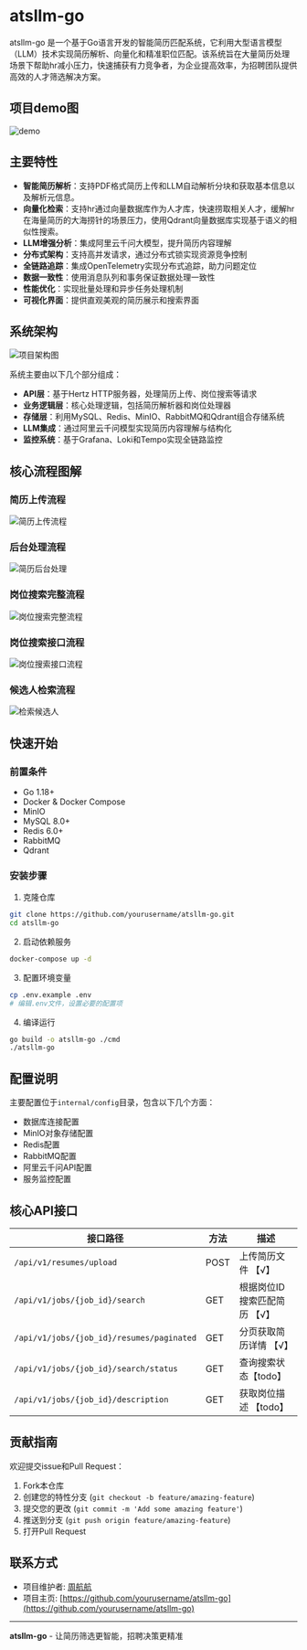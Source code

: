 # atsllm-go

atsllm-go 是一个基于Go语言开发的智能简历匹配系统，它利用大型语言模型（LLM）技术实现简历解析、向量化和精准职位匹配。该系统旨在大量简历处理场景下帮助hr减小压力，快速捕获有力竞争者，为企业提高效率，为招聘团队提供高效的人才筛选解决方案。

## 项目demo图
![demo](demo.png)

## 主要特性

- **智能简历解析**：支持PDF格式简历上传和LLM自动解析分块和获取基本信息以及解析元信息。
- **向量化检索**：支持hr通过向量数据库作为人才库，快速捞取相关人才，缓解hr在海量简历的大海捞针的场景压力，使用Qdrant向量数据库实现基于语义的相似性搜索。
- **LLM增强分析**：集成阿里云千问大模型，提升简历内容理解
- **分布式架构**：支持高并发请求，通过分布式锁实现资源竞争控制
- **全链路追踪**：集成OpenTelemetry实现分布式追踪，助力问题定位
- **数据一致性**：使用消息队列和事务保证数据处理一致性
- **性能优化**：实现批量处理和异步任务处理机制
- **可视化界面**：提供直观美观的简历展示和搜索界面

## 系统架构

![项目架构图](项目框架图.svg)

系统主要由以下几个部分组成：

- **API层**：基于Hertz HTTP服务器，处理简历上传、岗位搜索等请求
- **业务逻辑层**：核心处理逻辑，包括简历解析器和岗位处理器
- **存储层**：利用MySQL、Redis、MinIO、RabbitMQ和Qdrant组合存储系统
- **LLM集成**：通过阿里云千问模型实现简历内容理解与结构化
- **监控系统**：基于Grafana、Loki和Tempo实现全链路监控

## 核心流程图解

### 简历上传流程

![简历上传流程](简历上传接口流程%20.svg)

### 后台处理流程

![简历后台处理](简历上传后台处理流程.svg)

### 岗位搜索完整流程

![岗位搜索完整流程](岗位搜索完整流程.svg)

### 岗位搜索接口流程

![岗位搜索接口流程](岗位搜索接口流程%20HandleSearchResumesByJobID.svg)

### 候选人检索流程

![检索候选人](检索候选人.drawio.svg)

## 快速开始

### 前置条件

- Go 1.18+
- Docker & Docker Compose
- MinIO
- MySQL 8.0+
- Redis 6.0+
- RabbitMQ
- Qdrant

### 安装步骤

1. 克隆仓库

```bash
git clone https://github.com/yourusername/atsllm-go.git
cd atsllm-go
```

2. 启动依赖服务

```bash
docker-compose up -d
```

3. 配置环境变量

```bash
cp .env.example .env
# 编辑.env文件，设置必要的配置项
```

4. 编译运行

```bash
go build -o atsllm-go ./cmd
./atsllm-go
```

## 配置说明

主要配置位于`internal/config`目录，包含以下几个方面：

- 数据库连接配置
- MinIO对象存储配置
- Redis配置
- RabbitMQ配置
- 阿里云千问API配置
- 服务监控配置

## 核心API接口

| 接口路径 | 方法 | 描述 |
|---------|------|------|
| `/api/v1/resumes/upload` | POST | 上传简历文件 【√】| 
| `/api/v1/jobs/{job_id}/search` | GET | 根据岗位ID搜索匹配简历 【√】| 
| `/api/v1/jobs/{job_id}/resumes/paginated` | GET | 分页获取简历详情 【√】| 
| `/api/v1/jobs/{job_id}/search/status` | GET | 查询搜索状态【todo】 | 
| `/api/v1/jobs/{job_id}/description` | GET | 获取岗位描述 【todo】| 

## 贡献指南

欢迎提交issue和Pull Request：

1. Fork本仓库
2. 创建您的特性分支 (`git checkout -b feature/amazing-feature`)
3. 提交您的更改 (`git commit -m 'Add some amazing feature'`)
4. 推送到分支 (`git push origin feature/amazing-feature`)
5. 打开Pull Request

## 联系方式

- 项目维护者: [周航航](2603167476@qq.com)
- 项目主页: [https://github.com/yourusername/atsllm-go](https://github.com/yourusername/atsllm-go)

---

**atsllm-go** - 让简历筛选更智能，招聘决策更精准